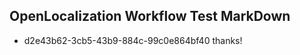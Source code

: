 ## OpenLocalization Workflow Test MarkDown
* d2e43b62-3cb5-43b9-884c-99c0e864bf40 
thanks!<!--HONumber=Mar16_HO3-->
